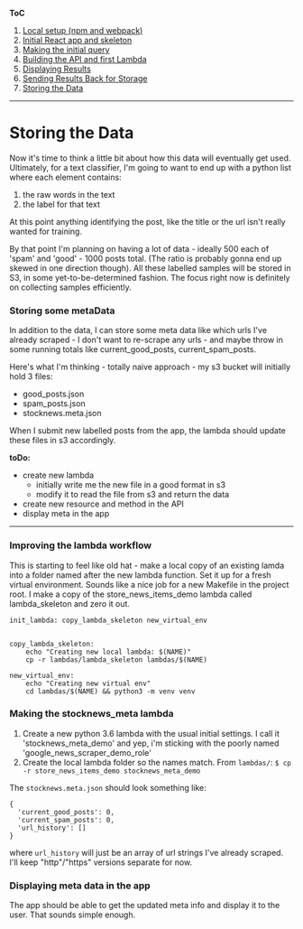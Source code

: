 **ToC**
1. [Local setup (npm and webpack)](https://github.com/smrkem/stockdata2/blob/master/docs/local-setup.md)
2. [Initial React app and skeleton](https://github.com/smrkem/stockdata2/blob/master/docs/initial-react-app.md)
3. [Making the initial query](https://github.com/smrkem/stockdata2/blob/master/docs/making-initial-query.md)
4. [Building the API and first Lambda](https://github.com/smrkem/stockdata2/blob/master/docs/building-api-lambda1.md)
5. [Displaying Results](https://github.com/smrkem/stockdata2/blob/master/docs/displaying-results.md)
6. [Sending Results Back for Storage](https://github.com/smrkem/stockdata2/blob/master/docs/sending-back-results.md)
7. [Storing the Data](https://github.com/smrkem/stockdata2/blob/master/docs/storing-results.md)  


***  

# Storing the Data

Now it's time to think a little bit about how this data will eventually get used. Ultimately, for a text classifier, I'm going to want to end up with a python list where each element contains:
1. the raw words in the text  
2. the label for that text

At this point anything identifying the post, like the title or the url isn't really wanted for training.

By that point I'm planning on having a lot of data - ideally 500 each of 'spam' and 'good' - 1000 posts total. (The ratio is probably gonna end up skewed in one direction though). All these labelled samples will be stored in S3, in some yet-to-be-determined fashion. The focus right now is definitely on collecting samples efficiently.  

### Storing some metaData

In addition to the data, I can store some meta data like which urls I've already scraped - I don't want to re-scrape any urls -  and maybe throw in some running totals like current_good_posts, current_spam_posts.

Here's what I'm thinking - totally naive approach - my s3 bucket will initially hold 3 files:
- good_posts.json
- spam_posts.json  
- stocknews.meta.json

When I submit new labelled posts from the app, the lambda should update these files in s3 accordingly.


**toDo:**  
- create new lambda
  - initially write me the new file in a good format in s3
  - modify it to read the file from s3 and return the data
- create new resource and method in the API
- display meta in the app

***
### Improving the lambda workflow  
This is starting to feel like old hat - make a local copy of an existing lamda into a folder named after the new lambda function. Set it up for a fresh virtual environment. Sounds like a nice job for a new Makefile in the project root. I make a copy of the store_news_items_demo lambda called lambda_skeleton and zero it out.
```
init_lambda: copy_lambda_skeleton new_virtual_env


copy_lambda_skeleton:
	echo "Creating new local lambda: $(NAME)"
	cp -r lambdas/lambda_skeleton lambdas/$(NAME)

new_virtual_env:
	echo "Creating new virtual env"
	cd lambdas/$(NAME) && python3 -m venv venv
```

### Making the stocknews_meta lambda

1. Create a new python 3.6 lambda with the usual initial settings. I call it 'stocknews_meta_demo' and yep, i'm sticking with the poorly named 'google_news_scraper_demo_role'
2. Create the local lambda folder so the names match. From `lambdas/`: `$ cp -r store_news_items_demo stocknews_meta_demo`

The `stocknews.meta.json` should look something like:
```
{
  'current_good_posts': 0,
  'current_spam_posts': 0,
  'url_history': []
}
```
where `url_history` will just be an array of url strings I've already scraped. I'll keep "http"/"https" versions separate for now.  



### Displaying meta data in the app  
The app should be able to get the updated meta info and display it to the user. That sounds simple enough.

